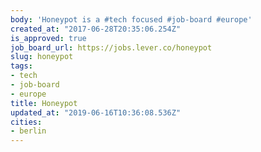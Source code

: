 ```yaml
---
body: 'Honeypot is a #tech focused #job-board #europe'
created_at: "2017-06-28T20:35:06.254Z"
is_approved: true
job_board_url: https://jobs.lever.co/honeypot
slug: honeypot
tags:
- tech
- job-board
- europe
title: Honeypot
updated_at: "2019-06-16T10:36:08.536Z"
cities:
- berlin
---
```

